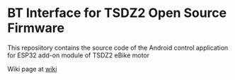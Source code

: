 # BT Interface for TSDZ2 Open Source Firmware

This reposiitory contains the source code of the Android control application for ESP32 add-on module of TSDZ2 eBike motor

Wiki page at 
[wiki](https://github.com/TSDZ-ESP32/TSDZ-ESP32-wiki/wiki)
